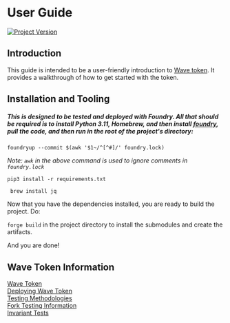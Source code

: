 # User Guide

[![Project Version][version-image]][version-url]

## Introduction

This guide is intended to be a user-friendly introduction to [Wave token](./wave/README.md). It provides a walkthrough of how to get started with the token.

## Installation and Tooling
##### This is designed to be tested and deployed with Foundry. All that should be required is to install Python 3.11, Homebrew, and then install [foundry](https://book.getfoundry.sh/getting-started/installation), pull the code, and then run in the root of the project's directory:

`foundryup --commit $(awk '$1~/^[^#]/' foundry.lock)` 

_Note: `awk` in the above command is used to ignore comments in `foundry.lock`_

`pip3 install -r requirements.txt`

` brew install jq`

Now that you have the dependencies installed, you are ready to build the project. Do:

`forge build` in the project directory to install the submodules and create the artifacts.

And you are done!

## Wave Token Information
[Wave Token](./wave/WAVE.md)    
[Deploying Wave Token](./wave/README.md)        
[Testing Methodologies](./wave/ERC20_UPGRADEABLE_TESTING_METHODOLOGY.md)    
[Fork Testing Information](./wave/ERC20_UPGRADEABLE_TESTING_METHODOLOGY.md#fork-tests)  
[Invariant Tests](./invariants/ERC20_UPGRADEABLE_INVARIANTS.md)


<!-- These are the header links -->
[version-image]: https://img.shields.io/badge/Version-1.0.0-brightgreen?style=for-the-badge&logo=appveyor
[version-url]: https://github.com/thrackle-io/wave